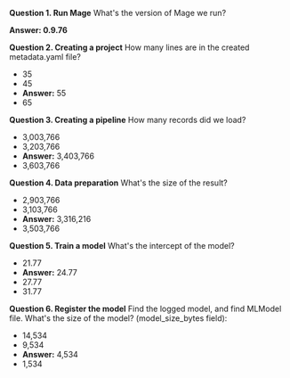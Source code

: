 **Question 1. Run Mage**
What's the version of Mage we run?

**Answer: 0.9.76**

**Question 2. Creating a project**
How many lines are in the created metadata.yaml file?
- 35
- 45
- **Answer:** 55
- 65

**Question 3. Creating a pipeline**
How many records did we load?
- 3,003,766
- 3,203,766
- **Answer:** 3,403,766
- 3,603,766

**Question 4. Data preparation**
What's the size of the result?
- 2,903,766
- 3,103,766
- **Answer:** 3,316,216
- 3,503,766

**Question 5. Train a model**
What's the intercept of the model?
- 21.77
- **Answer:** 24.77
- 27.77
- 31.77

**Question 6. Register the model**
Find the logged model, and find MLModel file. What's the size of the model? (model_size_bytes field):
- 14,534
- 9,534
- **Answer:** 4,534
- 1,534
